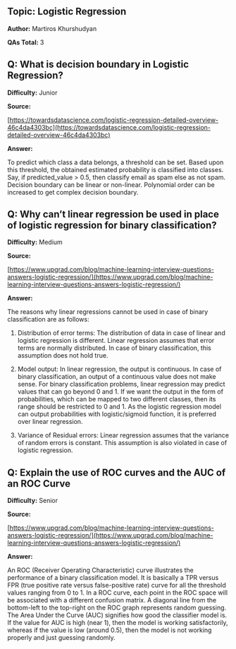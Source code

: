 ## **Topic: Logistic Regression**

**Author:** Martiros Khurshudyan

**QAs Total:** 3

## **Q: What is decision boundary in Logistic Regression?**

**Difficulty:** Junior

**Source:**

[https://towardsdatascience.com/logistic-regression-detailed-overview-46c4da4303bc](https://towardsdatascience.com/logistic-regression-detailed-overview-46c4da4303bc)

**Answer:**


To predict which class a data belongs, a threshold can be set. Based upon this threshold, the obtained estimated probability is classified into classes.
Say, if predicted_value > 0.5, then classify email as spam else as not spam.
Decision boundary can be linear or non-linear. Polynomial order can be increased to get complex decision boundary.


## **Q: Why can’t linear regression be used in place of logistic regression for binary classification?**

**Difficulty:** Medium

**Source:**

[https://www.upgrad.com/blog/machine-learning-interview-questions-answers-logistic-regression/](https://www.upgrad.com/blog/machine-learning-interview-questions-answers-logistic-regression/)


**Answer:**

The reasons why linear regressions cannot be used in case of binary classification are as follows:

1. Distribution of error terms: The distribution of data in case of linear and logistic regression is different. Linear regression assumes that error terms are normally distributed. In case of binary classification, this assumption does not hold true. 

1. Model output: In linear regression, the output is continuous. In case of binary classification, an output of a continuous value does not make sense. For binary classification problems, linear regression may predict values that can go beyond 0 and 1. If we want the output in the form of probabilities, which can be mapped to two different classes, then its range should be restricted to 0 and 1. As the logistic regression model can output probabilities with logistic/sigmoid function, it is preferred over linear regression.

1. Variance of Residual errors: Linear regression assumes that the variance of random errors is constant. This assumption is also violated in case of logistic regression.


## **Q: Explain the use of ROC curves and the AUC of an ROC Curve**

**Difficulty:** Senior

**Source:**

[https://www.upgrad.com/blog/machine-learning-interview-questions-answers-logistic-regression/](https://www.upgrad.com/blog/machine-learning-interview-questions-answers-logistic-regression/)

**Answer:**

An ROC (Receiver Operating Characteristic) curve illustrates the performance of a binary classification model. It is basically a TPR versus FPR (true positive rate versus false-positive rate) curve for all the threshold values ranging from 0 to 1. In a ROC curve, each point in the ROC space will be associated with a different confusion matrix. A diagonal line from the bottom-left to the top-right on the ROC graph represents random guessing. The Area Under the Curve (AUC) signifies how good the classifier model is. If the value for AUC is high (near 1), then the model is working satisfactorily, whereas if the value is low (around 0.5), then the model is not working properly and just guessing randomly.
